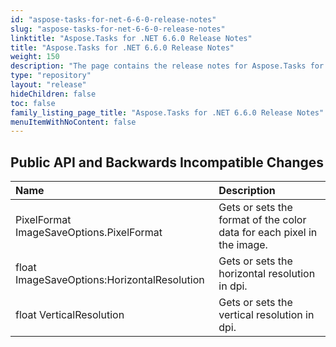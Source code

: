 ```yaml
---
id: "aspose-tasks-for-net-6-6-0-release-notes"
slug: "aspose-tasks-for-net-6-6-0-release-notes"
linktitle: "Aspose.Tasks for .NET 6.6.0 Release Notes"
title: "Aspose.Tasks for .NET 6.6.0 Release Notes"
weight: 150
description: "The page contains the release notes for Aspose.Tasks for .NET 6.6.0."
type: "repository"
layout: "release"
hideChildren: false
toc: false
family_listing_page_title: "Aspose.Tasks for .NET 6.6.0 Release Notes"
menuItemWithNoContent: false
---
```


## **Public API and Backwards Incompatible Changes**

|**Name**|**Description**|
| :- | :- |
|PixelFormat ImageSaveOptions.PixelFormat|Gets or sets the format of the color data for each pixel in the image.|
|float ImageSaveOptions:HorizontalResolution|Gets or sets the horizontal resolution in dpi.|
|float VerticalResolution|Gets or sets the vertical resolution in dpi.|

